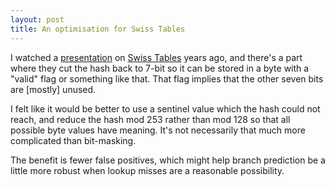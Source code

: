 ```yaml
---
layout: post
title: An optimisation for Swiss Tables
---
```

I watched a [presentation][video] on [Swiss Tables][] years ago, and there's a
part where they cut the hash back to 7-bit so it can be stored in a byte
with a "valid" flag or something like that.  That flag implies that the
other seven bits are [mostly] unused.

I felt like it would be better to use a sentinel value which the hash
could not reach, and reduce the hash mod 253 rather than mod 128 so that
all possible byte values have meaning.  It's not necessarily that much
more complicated than bit-masking.

The benefit is fewer false positives, which might help branch prediction
be a little more robust when lookup misses are a reasonable possibility.

[video]: <https://youtu.be/ncHmEUmJZf4>
[Swiss Tables]: <https://abseil.io/about/design/swisstables>
[issue]: <https://github.com/abseil/abseil-cpp/discussions/1605>
